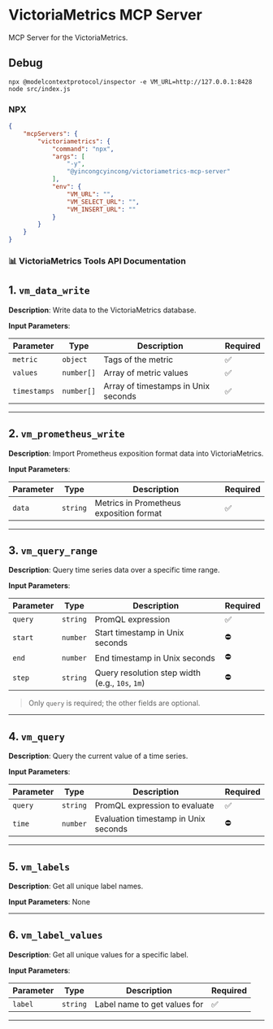 # VictoriaMetrics MCP Server

MCP Server for the VictoriaMetrics.

## Debug
```
npx @modelcontextprotocol/inspector -e VM_URL=http://127.0.0.1:8428  node src/index.js

```

### NPX

```json
{
    "mcpServers": {
        "victoriametrics": {
            "command": "npx",
            "args": [
                "-y",
                "@yincongcyincong/victoriametrics-mcp-server"
            ],
            "env": {
                "VM_URL": "",
                "VM_SELECT_URL": "",
                "VM_INSERT_URL": ""
            }
        }
    }
}
```

### 📊 VictoriaMetrics Tools API Documentation

## 1. `vm_data_write`

**Description**: Write data to the VictoriaMetrics database.

**Input Parameters**:

| Parameter     | Type        | Description                                | Required |
|---------------|-------------|--------------------------------------------|----------|
| `metric`      | `object`    | Tags of the metric                         | ✅        |
| `values`      | `number[]`  | Array of metric values                     | ✅        |
| `timestamps`  | `number[]`  | Array of timestamps in Unix seconds        | ✅        |

---

## 2. `vm_prometheus_write`

**Description**: Import Prometheus exposition format data into VictoriaMetrics.

**Input Parameters**:

| Parameter | Type     | Description                                     | Required |
|-----------|----------|-------------------------------------------------|----------|
| `data`    | `string` | Metrics in Prometheus exposition format         | ✅        |

---

## 3. `vm_query_range`

**Description**: Query time series data over a specific time range.

**Input Parameters**:

| Parameter | Type     | Description                                     | Required |
|-----------|----------|-------------------------------------------------|----------|
| `query`   | `string` | PromQL expression                               | ✅        |
| `start`   | `number` | Start timestamp in Unix seconds                 | ⛔️        |
| `end`     | `number` | End timestamp in Unix seconds                   | ⛔️        |
| `step`    | `string` | Query resolution step width (e.g., `10s`, `1m`) | ⛔️        |

> Only `query` is required; the other fields are optional.

---

## 4. `vm_query`

**Description**: Query the current value of a time series.

**Input Parameters**:

| Parameter | Type     | Description                             | Required |
|-----------|----------|-----------------------------------------|----------|
| `query`   | `string` | PromQL expression to evaluate           | ✅        |
| `time`    | `number` | Evaluation timestamp in Unix seconds    | ⛔️        |

---

## 5. `vm_labels`

**Description**: Get all unique label names.

**Input Parameters**: None

---

## 6. `vm_label_values`

**Description**: Get all unique values for a specific label.

**Input Parameters**:

| Parameter | Type     | Description                  | Required |
|-----------|----------|------------------------------|----------|
| `label`   | `string` | Label name to get values for | ✅        |

---
